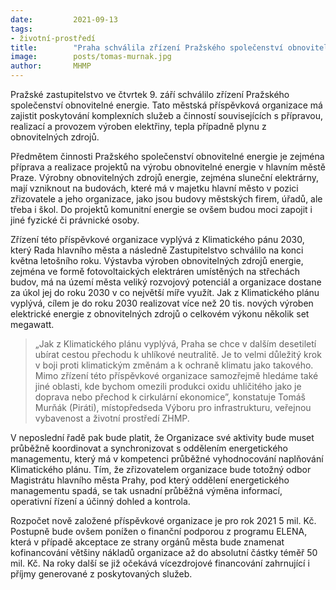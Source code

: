 ```yaml
---
date:         2021-09-13
tags:         
- životní-prostředí
title:        "Praha schválila zřízení Pražského společenství obnovitelné energie"
image: 	      posts/tomas-murnak.jpg
author:       MHMP
---
```


Pražské zastupitelstvo ve čtvrtek 9. září schválilo zřízení Pražského společenství obnovitelné energie. Tato městská příspěvková organizace má zajistit  poskytování komplexních služeb a činností souvisejících s přípravou, realizací a provozem výroben elektřiny, tepla případně plynu z obnovitelných zdrojů. 

Předmětem činnosti Pražského společenství obnovitelné energie je zejména příprava a realizace projektů na výrobu obnovitelné energie v hlavním městě Praze. Výrobny obnovitelných zdrojů energie, zejména sluneční elektrárny, mají vzniknout na budovách, které má v majetku hlavní město v pozici zřizovatele a jeho organizace, jako jsou budovy městských firem, úřadů, ale třeba i škol. Do projektů komunitní energie se ovšem budou moci zapojit i jiné fyzické či právnické osoby. 

Zřízení této příspěvkové organizace vyplývá z Klimatického pánu 2030, který Rada hlavního města a následně Zastupitelstvo schválilo na konci května letošního roku. Výstavba výroben obnovitelných zdrojů energie, zejména ve formě fotovoltaických elektráren umístěných na střechách budov, má na území města veliký rozvojový potenciál a organizace dostane za úkol jej do roku 2030 v co největší míře využít. Jak z Klimatického plánu vyplývá, cílem je do roku 2030 realizovat více než 20 tis. nových výroben elektrické energie z obnovitelných zdrojů o celkovém výkonu několik set megawatt.  

>„Jak z Klimatického plánu vyplývá, Praha se chce v dalším desetiletí ubírat cestou přechodu k uhlíkové neutralitě. Je to velmi důležitý krok v boji proti klimatickým změnám a k ochraně klimatu jako takového. Mimo zřízení této příspěvkové organizace samozřejmě hledáme také jiné oblasti, kde bychom omezili produkci oxidu uhličitého jako je doprava nebo přechod k cirkulární ekonomice”, konstatuje Tomáš Murňák (Piráti), místopředseda Výboru pro infrastrukturu, veřejnou vybavenost a životní prostředí ZHMP.

V neposlední řadě pak bude platit, že Organizace své aktivity bude muset průběžně koordinovat a synchronizovat s oddělením energetického managementu, který má v kompetenci průběžné vyhodnocování naplňování Klimatického plánu. Tím, že zřizovatelem organizace bude totožný odbor Magistrátu hlavního města Prahy, pod který oddělení energetického managementu spadá, se tak usnadní průběžná výměna informací, operativní řízení a účinný dohled a kontrola.

Rozpočet nově založené příspěvkové organizace je pro rok 2021 5 mil. Kč. Postupně bude ovšem ponížen o finanční podporou z programu ELENA, která v případě akceptace ze strany orgánů města bude znamenat kofinancování většiny nákladů organizace až do absolutní částky téměř 50 mil. Kč. Na roky další se již očekává vícezdrojové financování zahrnující i příjmy generované z poskytovaných služeb.

